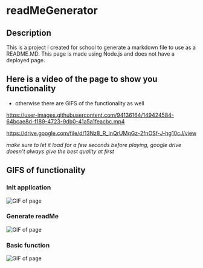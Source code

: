 # readMeGenerator

## Description

This is a project I created for school to generate a markdown file to use as a README.MD. This page is made using Node.js and does not have a deployed page.


## Here is a video of the page to show you functionality
* otherwise there are GIFS of the functionality as well


https://user-images.githubusercontent.com/94136164/149424584-64bcae8d-f189-4723-9db0-41a5a1feacbc.mp4


https://drive.google.com/file/d/13Nz8_R_inQrUMqGz-2fnOSf-J-hg10cJ/view

_make sure to let it load for a few seconds before playing, google drive doesn't always give the best quality at first_

## GIFS of functionality

### Init application

![GIF of page](init.gif "GIF of Init")

### Generate readMe

![GIF of page](generateReadme.gif "GIF of Init")

### Basic function 

![GIF of page](basicFunction.gif "GIF of Init")






